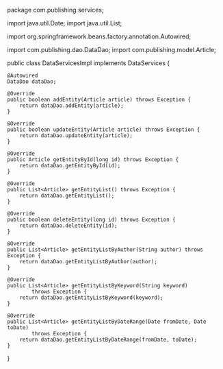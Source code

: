 package com.publishing.services;

import java.util.Date;
import java.util.List;

import org.springframework.beans.factory.annotation.Autowired;

import com.publishing.dao.DataDao;
import com.publishing.model.Article;

public class DataServicesImpl implements DataServices {

	@Autowired
	DataDao dataDao;
	
	@Override
	public boolean addEntity(Article article) throws Exception {
		return dataDao.addEntity(article);
	}

	@Override
	public boolean updateEntity(Article article) throws Exception {
		return dataDao.updateEntity(article);
	}

	@Override
	public Article getEntityById(long id) throws Exception {
		return dataDao.getEntityById(id);
	}

	@Override
	public List<Article> getEntityList() throws Exception {
		return dataDao.getEntityList();
	}

	@Override
	public boolean deleteEntity(long id) throws Exception {
		return dataDao.deleteEntity(id);
	}

	@Override
	public List<Article> getEntityListByAuthor(String author) throws Exception {
		return dataDao.getEntityListByAuthor(author);
	}

	@Override
	public List<Article> getEntityListByKeyword(String keyword)
			throws Exception {
		return dataDao.getEntityListByKeyword(keyword);
	}

	@Override
	public List<Article> getEntityListByDateRange(Date fromDate, Date toDate)
			throws Exception {
		return dataDao.getEntityListByDateRange(fromDate, toDate);
	}

}
